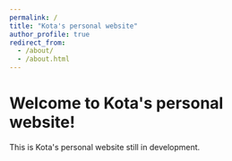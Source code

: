 ```yaml
---
permalink: /
title: "Kota's personal website"
author_profile: true
redirect_from: 
  - /about/
  - /about.html
---
```


# Welcome to Kota's personal website!

This is Kota's personal website still in development.

